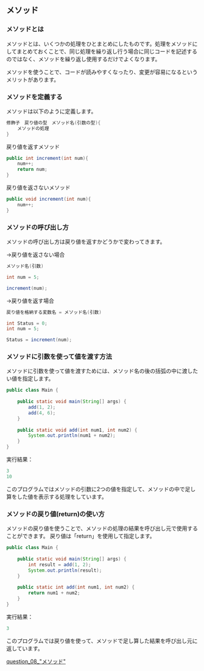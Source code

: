 ## メソッド

### メソッドとは

メソッドとは、いくつかの処理をひとまとめにしたものです。処理をメソッドにしてまとめておくことで、同じ処理を繰り返し行う場合に同じコードを記述するのではなく、メソッドを繰り返し使用するだけでよくなります。

メソッドを使うことで、コードが読みやすくなったり、変更が容易になるというメリットがあります。

### メソッドを定義する

メソッドは以下のように定義します。

```java
修飾子　戻り値の型　メソッド名(引数の型){
    メソッドの処理
}
```

戻り値を返すメソッド
```java
public int increment(int num){
    num++;
    return num;
}
```

戻り値を返さないメソッド
```java
public void increment(int num){
    num++;
}
```

### メソッドの呼び出し方

メソッドの呼び出し方は戻り値を返すかどうかで変わってきます。

→戻り値を返さない場合
```java
メソッド名(引数)
```
```java
int num = 5;

increment(num);
```


→戻り値を返す場合
```java
戻り値を格納する変数名 = メソッド名(引数)
```
```java
int Status = 0;
int num = 5;

Status = increment(num);
```

### メソッドに引数を使って値を渡す方法

メソッドに引数を使って値を渡すためには、メソッド名の後の括弧の中に渡したい値を指定します。
```java
public class Main {
 
    public static void main(String[] args) {
        add(1, 2);
        add(4, 6);
    }
 
    public static void add(int num1, int num2) {
        System.out.println(num1 + num2);
    }
}
```

実行結果：
```java
3
10
```

このプログラムではメソッドの引数に2つの値を指定して、メソッドの中で足し算をした値を表示する処理をしています。

### メソッドの戻り値(return)の使い方

メソッドの戻り値を使うことで、メソッドの処理の結果を呼び出し元で使用することができます。
戻り値は「return」を使用して指定します。

```java
public class Main {
 
    public static void main(String[] args) {
        int result = add(1, 2);
        System.out.println(result);
    }
 
    public static int add(int num1, int num2) {
        return num1 + num2;
    }
}
```

実行結果：
```java
3
```

このプログラムでは戻り値を使って、メソッドで足し算した結果を呼び出し元に返しています。

[question_08_"メソッド"](https://github.com/ktsuru-cw/Java_training/blob/master/Question/question_08_%22%E3%83%A1%E3%82%BD%E3%83%83%E3%83%89%22.md)
